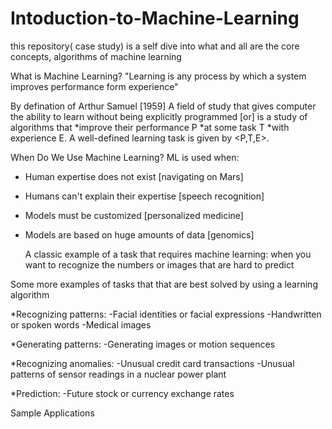 # Intoduction-to-Machine-Learning
this repository( case study) is a self dive into what and all are the core concepts, algorithms of machine learning 

What is Machine Learning?
"Learning is any process by which a system improves performance form experience"

By defination of Arthur Samuel [1959]
A field of study that gives computer the ability to learn without being explicitly programmed [or] is a study of algorithms that
*improve their performance P
*at some task T
*with experience E.
A well-defined learning task is given by <P,T,E>.

When Do We Use Machine Learning?
ML is used when:
* Human expertise does not exist [navigating on Mars]
* Humans can't explain their expertise [speech recognition]
* Models must be customized [personalized medicine]
* Models are based on huge amounts of data [genomics]

  A classic example of a task that requires machine learning:
  when you want to recognize the numbers or images that are hard to predict

Some more examples of tasks that that are best solved by using a learning algorithm

*Recognizing patterns:
-Facial identities or facial expressions
-Handwritten or spoken words
-Medical images

*Generating patterns:
-Generating images or motion sequences

*Recognizing anomalies:
-Unusual credit card transactions
-Unusual patterns of sensor readings in a nuclear power plant

*Prediction:
-Future stock or currency exchange rates


Sample Applications











